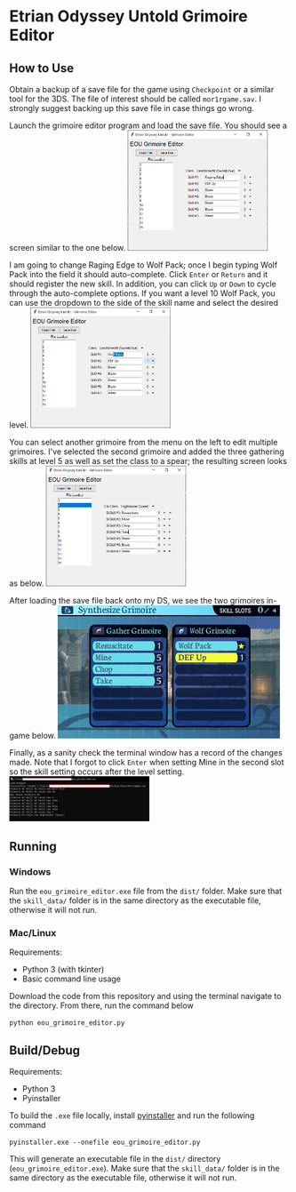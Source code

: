 # Etrian Odyssey Untold Grimoire Editor

## How to Use

Obtain a backup of a save file for the game using `Checkpoint` or a similar tool for the 3DS. The file of interest should be called `mor1rgame.sav`. I strongly suggest backing up this save file in case things go wrong.

Launch the grimoire editor program and load the save file. You should see a screen similar to the one below.
<img src="img/eou_grim_on_load.PNG" alt="Screen on load" width="50%"/>

I am going to change Raging Edge to Wolf Pack; once I begin typing Wolf Pack into the field it should auto-complete. Click `Enter` or `Return` and it should register the new skill. In addition, you can click `Up` or `Down` to cycle through the auto-complete options. If you want a level 10 Wolf Pack, you can use the dropdown to the side of the skill name and select the desired level.
<img src="img/eou_grim_wolf_pack.PNG" alt="Change skill" width="50%"/>

You can select another grimoire from the menu on the left to edit multiple grimoires. I've selected the second grimoire and added the three gathering skills at level 5 as well as set the class to a spear; the resulting screen looks as below.
<img src="img/eou_grim_2.PNG" alt="Gathering Grimoire" width="50%"/>


After loading the save file back onto my DS, we see the two grimoires in-game below.
<img src="img/grimoires_ingame.png" alt="in-game"/>

Finally, as a sanity check the terminal window has a record of the changes made. Note that I forgot to click `Enter` when setting Mine in the second slot so the skill setting occurs after the level setting.
<img src="img/eou_grim_terminal.PNG" alt="terminal output" width="50%"/>


## Running
### Windows
Run the `eou_grimoire_editor.exe` file from the `dist/` folder. Make sure that the `skill_data/` folder is in the same directory as the executable file, otherwise it will not run.

### Mac/Linux
Requirements:
- Python 3 (with tkinter)
- Basic command line usage

Download the code from this repository and using the terminal navigate to the directory. From there, run the command below
```
python eou_grimoire_editor.py
```


## Build/Debug

Requirements:
- Python 3
- Pyinstaller

To build the `.exe` file locally, install [pyinstaller](https://pyinstaller.org/en/stable/) and run the following command
```
pyinstaller.exe --onefile eou_grimoire_editor.py
```
This will generate an executable file in the `dist/` directory (`eou_grimoire_editor.exe`). Make sure that the `skill_data/` folder is in the same directory as the executable file, otherwise it will not run.